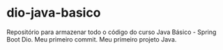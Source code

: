 # dio-java-basico
Repositório para armazenar todo o código do curso Java Básico - Spring Boot Dio.
Meu primeiro commit.
Meu primeiro projeto Java.
